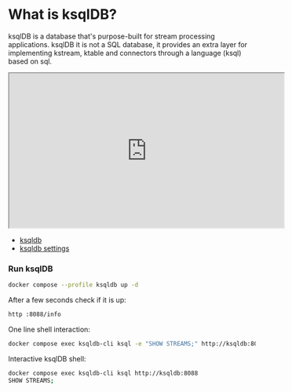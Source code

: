 # What is ksqlDB?

ksqlDB is a database that's purpose-built for stream processing applications.
ksqlDB it is not a SQL database, it provides an extra layer for implementing kstream, ktable and connectors through a language (ksql) based on sql.

<iframe width="560" height="315" src="https://www.youtube.com/embed/Ji7YMlJUqsA"></iframe>

- [ksqldb](https://ksqldb.io/)
- [ksqldb settings](https://docs.ksqldb.io/en/latest/reference/server-configuration/)

### Run ksqlDB

```bash
docker compose --profile ksqldb up -d
```

After a few seconds check if it is up:

```bash
http :8088/info
```

One line shell interaction:

```bash
docker compose exec ksqldb-cli ksql -e "SHOW STREAMS;" http://ksqldb:8088
```

Interactive ksqlDB shell:

```bash
docker compose exec ksqldb-cli ksql http://ksqldb:8088
SHOW STREAMS;
```
